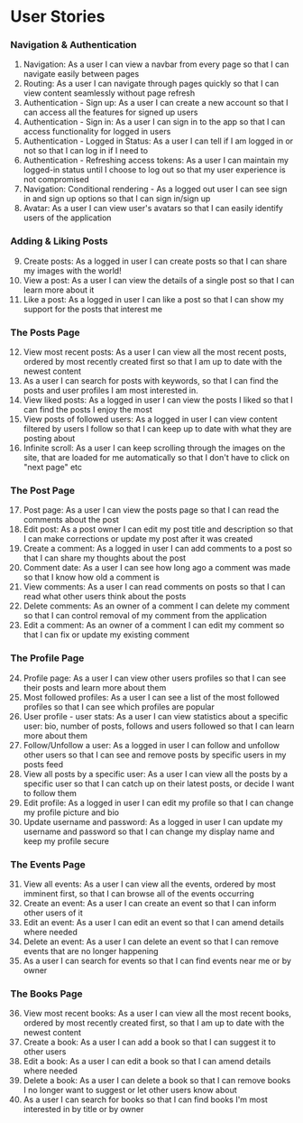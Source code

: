 # User Stories

### Navigation & Authentication

1. Navigation: As a user I can view a navbar from every page so that I can navigate easily between pages
2. Routing: As a user I can navigate through pages quickly so that I can view content seamlessly without page refresh
3. Authentication - Sign up: As a user I can create a new account so that I can access all the features for signed up users
4. Authentication - Sign in: As a user I can sign in to the app so that I can access functionality for logged in users
5. Authentication - Logged in Status: As a user I can tell if I am logged in or not so that I can log in if I need to
6. Authentication - Refreshing access tokens: As a user I can maintain my logged-in status until I choose to log out so that my user experience is not compromised
7. Navigation: Conditional rendering - As a logged out user I can see sign in and sign up options so that I can sign in/sign up
8. Avatar: As a user I can view user's avatars so that I can easily identify users of the application

### Adding & Liking Posts

9. Create posts: As a logged in user I can create posts so that I can share my images with the world!
10. View a post: As a user I can view the details of a single post so that I can learn more about it
11. Like a post: As a logged in user I can like a post so that I can show my support for the posts that interest me

### The Posts Page

12. View most recent posts: As a user I can view all the most recent posts, ordered by most recently created first so that I am up to date with the newest content
13. As a user I can search for posts with keywords, so that I can find the posts and user profiles I am most interested in.
14. View liked posts: As a logged in user I can view the posts I liked so that I can find the posts I enjoy the most
15. View posts of followed users: As a logged in user I can view content filtered by users I follow so that I can keep up to date with what they are posting about
16. Infinite scroll: As a user I can keep scrolling through the images on the site, that are loaded for me automatically so that I don't have to click on "next page" etc

### The Post Page

17. Post page: As a user I can view the posts page so that I can read the comments about the post
18. Edit post: As a post owner I can edit my post title and description so that I can make corrections or update my post after it was created
19. Create a comment: As a logged in user I can add comments to a post so that I can share my thoughts about the post
20. Comment date: As a user I can see how long ago a comment was made so that I know how old a comment is
21. View comments: As a user I can read comments on posts so that I can read what other users think about the posts
22. Delete comments: As an owner of a comment I can delete my comment so that I can control removal of my comment from the application
23. Edit a comment: As an owner of a comment I can edit my comment so that I can fix or update my existing comment

### The Profile Page

24. Profile page: As a user I can view other users profiles so that I can see their posts and learn more about them
25. Most followed profiles: As a user I can see a list of the most followed profiles so that I can see which profiles are popular
26. User profile - user stats: As a user I can view statistics about a specific user: bio, number of posts, follows and users followed so that I can learn more about them
27. Follow/Unfollow a user: As a logged in user I can follow and unfollow other users so that I can see and remove posts by specific users in my posts feed
28. View all posts by a specific user: As a user I can view all the posts by a specific user so that I can catch up on their latest posts, or decide I want to follow them
29. Edit profile: As a logged in user I can edit my profile so that I can change my profile picture and bio
30. Update username and password: As a logged in user I can update my username and password so that I can change my display name and keep my profile secure

### The Events Page

31. View all events: As a user I can view all the events, ordered by most imminent first, so that I can browse all of the events occurring
32. Create an event: As a user I can create an event so that I can inform other users of it
33. Edit an event: As a user I can edit an event so that I can amend details where needed
34. Delete an event: As a user I can delete an event so that I can remove events that are no longer happening
35. As a user I can search for events so that I can find events near me or by owner

### The Books Page

36. View most recent books: As a user I can view all the most recent books, ordered by most recently created first, so that I am up to date with the newest content
37. Create a book: As a user I can add a book so that I can suggest it to other users
38. Edit a book: As a user I can edit a book so that I can amend details where needed
39. Delete a book: As a user I can delete a book so that I can remove books I no longer want to suggest or let other users know about
40. As a user I can search for books so that I can find books I'm most interested in by title or by owner

